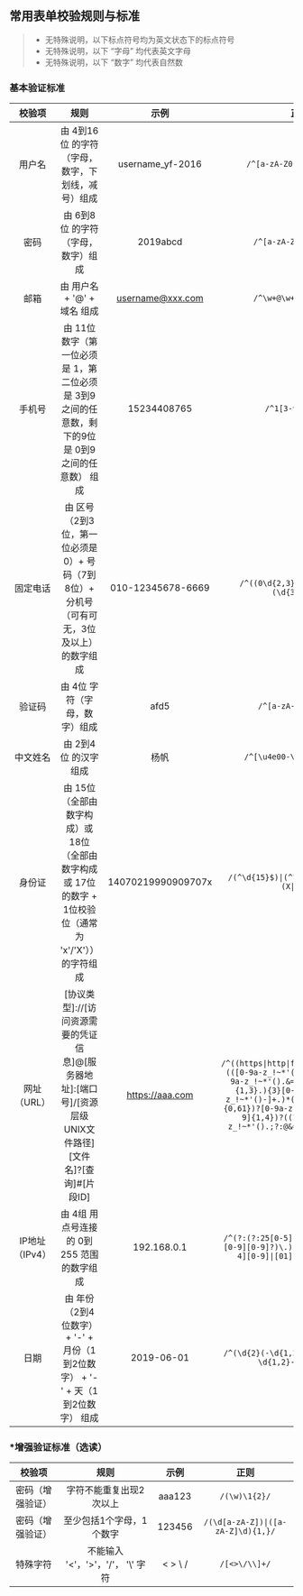 ## 常用表单校验规则与标准

> - 无特殊说明，以下标点符号均为英文状态下的标点符号
> - 无特殊说明，以下 “字母” 均代表英文字母
> - 无特殊说明，以下 “数字” 均代表自然数


### 基本验证标准

|校验项|规则|示例|正则|
|:----:|:----:|:----:|:----:|
|用户名| 由 4到16位 的字符（字母，数字，下划线，减号）组成|username_yf-2016|`/^[a-zA-Z0-9_-]{4,16}$/`|
|密码| 由 6到8位 的字符（字母，数字）组成|2019abcd|`/^[a-zA-Z0-9]{6,8}$/`|
|邮箱|由 用户名 + '@' + 域名 组成|username@xxx.com|`/^\w+@\w+\.\w{2,4}$/`|
|手机号|由 11位 数字（第一位必须是 1，第二位必须是 3到9之间的任意数，剩下的9位是 0到9之间的任意数） 组成|15234408765|`/^1[3-9]\d{9}$/`|
|固定电话|由 区号（2到3位，第一位必须是0）+ 号码（7到8位）+ 分机号（可有可无，3位及以上）  的数字组成|010-12345678-6669|`/^((0\d{2,3})-)(\d{7,8})(-(\d{3,}))?$/`|
|验证码|由 4位 字符（字母，数字）组成|afd5|`/^[a-zA-Z0-9]{4}$/`|
|中文姓名|由 2到4位 的汉字组成|杨帆|`/^[\u4e00-\u9fa5]{2,4}$/`|
|身份证|由 15位（全部由数字构成）或18位（全部由数字构成 或 17位的数字 + 1位校验位（通常为 'x'/'X'）） 的字符组成|14070219990909707x|`/(^\d{15}$)\|(^\d{18}$)\|(^\d{17}(X\|x)$)/`|
|网址（URL）| [协议类型]://[访问资源需要的凭证信息]@[服务器地址]:[端口号]/[资源层级UNIX文件路径][文件名]?[查询]#[片段ID] |https://aaa.com|`/^((https\|http\|ftp\|rtsp\|mms):\/\/)(([0-9a-z_!~*'().&=+$%-]+: )?[0-9a-z_!~*'().&=+$%-]+@)?(([0-9]{1,3}.){3}[0-9]{1,3}\|([0-9a-z_!~*'()-]+.)*([0-9a-z][0-9a-z-]{0,61})?[0-9a-z].[a-z]{2,6})(:[0-9]{1,4})?((\/?)\|(\/[0-9a-z_!~*'().;?:@&=+$,%#-]+)+\/?)$/`|
|IP地址（IPv4）|由 4组 用点号连接的 0到255 范围的数字组成 |192.168.0.1 |`/^(?:(?:25[0-5]\|2[0-4][0-9]\|[01]?[0-9][0-9]?)\.){3}(?:25[0-5]\|2[0-4][0-9]\|[01]?[0-9][0-9]?)$/`|
|日期|由 年份（2到4位数字） + '-' +  月份（1到2位数字） + '-' +  天（1到2位数字）  组成| 2019-06-01 |`/^(\d{2}(-\d{1,2}-\d{1,2})\|\d{4}-\d{1,2}-\d{1,2})$/`|


### *增强验证标准（选读）

|校验项|规则|示例|正则|
|:----:|:----:|:----:|:----:|
|密码（增强验证）| 字符不能重复出现2次以上|aaa123|`/(\w)\1{2}/`|
|密码（增强验证）| 至少包括1个字母，1个数字|123456|`/(\d[a-zA-Z])\|([a-zA-Z]\d){1,}/`|
|特殊字符| 不能输入 '<'，'>'，'/'， '\\' 字符|< > \\ /|`/[<>\/\\]+/`|



